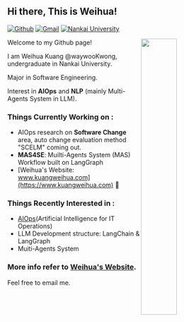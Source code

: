 <!--
**waywooKwong/waywooKwong** is a ✨ _special_ ✨ repository because its `README.md` (this file) appears on your GitHub profile.

Here are some ideas to get you started:

- 🔭 I’m currently working on ...
- 🌱 I’m currently learning ...
- 👯 I’m looking to collaborate on ...
- 🤔 I’m looking for help with ...
- 💬 Ask me about ...
- 📫 How to reach me: ...
- 😄 Pronouns: ...
- ⚡ Fun fact: ...
-->

## Hi there, This is Weihua! 
 
[![Github](https://img.shields.io/badge/-Github-000?style=flat&logo=Github&logoColor=white)](https://github.com/waywooKwong)
[![Gmail](https://img.shields.io/badge/-Gmail-c14438?style=flat&logo=Gmail&logoColor=white)](mailto:w00wayKwong@gmail.com)
[![Nankai University](https://img.shields.io/badge/Nankai%20Uni.%20Mail-7E0C6E?style=flat&logoColor=white)](mailto:2211992@mail.nankai.edu.cn)


<img align="right" src="https://github-readme-stats.vercel.app/api?username=waywooKwong&show_icons=true&hide_border=true" width="40%" height="auto" />

Welcome to my Github page! 

I am Weihua Kuang @waywooKwong, undergraduate in Nankai University. 

Major in Software Engineering.

Interest in **AIOps** and **NLP** (mainly Multi-Agents System in LLM).
 
### Things Currently Working on : 
- AIOps research on **Software Change** area, auto change evaluation method "SCELM" coming out.
- **MAS4SE**: Muilti-Agents System (MAS) Workflow built on LangGraph
- [Weihua's Website: www.kuangweihua.com](https://www.kuangweihua.com) 🚀
 
### Things Recently Interested in : 
- [AIOps](https://nkcs.iops.ai/)(Artificial Intelligence for IT Operations)
- LLM Development structure: LangChain & LangGraph
- Muiti-Agents System

<!--
<img align="right" alt="img" src="https://github.com/waywooKwong/waywooKwong/blob/main/assets/pic02.jpg" width="50%" height="auto" />
-->


### More info refer to [Weihua's Website](https://www.kuangweihua.com).

Feel free to email me.


<!--
### :computer: Tech. Stack : 
<p>
<img width="50%" align="right" src="https://github-readme-stats.vercel.app/api?username=waywooKwong&show_icons=true&hide_border=true" />
<code><img width="100" height="45" src="https://www.vectorlogo.zone/logos/python/python-ar21.svg"></code>
<code><img width="100" height="45" src="https://www.vectorlogo.zone/logos/pytorch/pytorch-ar21.svg"></code>
<code><img width="100" height="45" src="https://www.vectorlogo.zone/logos/tensorflow/tensorflow-ar21.svg"></code>
<br />
<code><img width="100" height="45" src="https://www.vectorlogo.zone/logos/linux/linux-ar21.svg"></code>
<code><img width="100" height="45" src="https://www.vectorlogo.zone/logos/ubuntu/ubuntu-ar21.svg"></code>
<code><img width="100" height="45" src="https://www.vectorlogo.zone/logos/docker/docker-ar21.svg"></code>
<br />
<code><img width="100" height="45" src="https://github.com/waywooKwong/waywooKwong/blob/main/assets/langchain.svg"></code>
<code><img width="100" height="45" src="https://github.com/cncf/landscape/blob/master/hosted_logos/ollama.svg"></code>
<code><img width="100" height="45" src="https://github.com/gilbarbara/logos/blob/main/logos/qdrant.svg"></code>
<br />
<code><img width="100" height="45" src="https://www.vectorlogo.zone/logos/java/java-ar21.svg"></code>
<code><img width="100" height="45" src="https://www.vectorlogo.zone/logos/vuejs/vuejs-ar21.svg"></code>
<code><img width="100" height="45" src="https://www.vectorlogo.zone/logos/mysql/mysql-ar21.svg"></code>
<br />
<code><img width="100" height="45" src="https://github.com/waywooKwong/waywooKwong/blob/main/assets/cpp.svg"></code>
<code><img width="100" height="45" src="https://www.vectorlogo.zone/logos/qtio/qtio-ar21.svg"></code>
<code><img width="100" height="45" src="https://www.vectorlogo.zone/logos/redis/redis-ar21.svg"></code>
<br />
<code><img width="100" height="45" src="https://github.com/detain/svg-logos/blob/master/svg/l/latex.svg"></code>
<code><img width="100" height="45" src="https://github.com/edent/SuperTinyIcons/blob/master/images/svg/markdown.svg"></code>
<code><img width="100" height="45" src="https://www.vectorlogo.zone/logos/git-scm/git-scm-ar21.svg"></code>
<img width="40%" height="50%" align="right" src="https://github-readme-stats.vercel.app/api/top-langs/?username=waywooKwong&hide_langs_below=1&layout=compact&hide_border=true" />
</p>
-->
